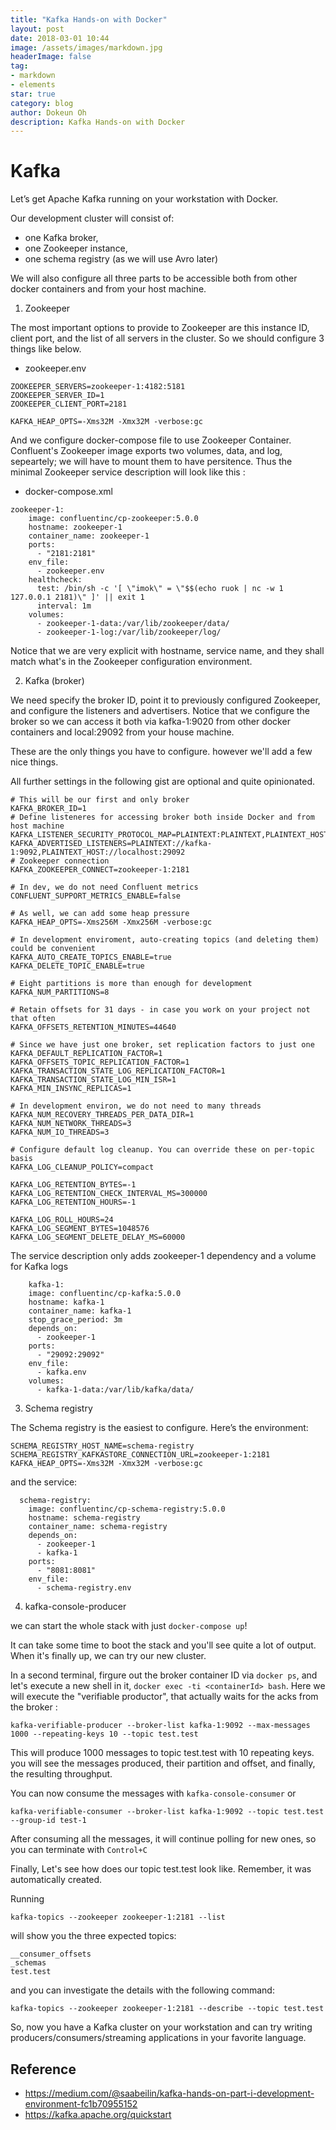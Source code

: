```yaml
---
title: "Kafka Hands-on with Docker"
layout: post
date: 2018-03-01 10:44
image: /assets/images/markdown.jpg
headerImage: false
tag:
- markdown
- elements
star: true
category: blog
author: Dokeun Oh
description: Kafka Hands-on with Docker
---
```

# Kafka

Let’s get Apache Kafka running on your workstation with Docker.

Our development cluster will consist of:

- one Kafka broker,
- one Zookeeper instance,
- one schema registry (as we will use Avro later)

We will also configure all three parts to be accessible both from other docker containers and from your host machine.

1. Zookeeper

The most important options to provide to Zookeeper are this instance ID, client port, and the list of all servers in the cluster.
So we should configure 3 things like below. 

* zookeeper.env 

```
ZOOKEEPER_SERVERS=zookeeper-1:4182:5181
ZOOKEEPER_SERVER_ID=1
ZOOKEEPER_CLIENT_PORT=2181

KAFKA_HEAP_OPTS=-Xms32M -Xmx32M -verbose:gc
```

And we configure docker-compose file to use Zookeeper Container.
Confluent's Zookeeper image exports two volumes, data, and log, sepeartely; we will have to mount them to have persitence. Thus the minimal Zookeeper service description will look like this :

* docker-compose.xml

```
zookeeper-1:
    image: confluentinc/cp-zookeeper:5.0.0
    hostname: zookeeper-1
    container_name: zookeeper-1
    ports:
      - "2181:2181"
    env_file:
      - zookeeper.env
    healthcheck:
      test: /bin/sh -c '[ \"imok\" = \"$$(echo ruok | nc -w 1 127.0.0.1 2181)\" ]' || exit 1
      interval: 1m
    volumes:
      - zookeeper-1-data:/var/lib/zookeeper/data/
      - zookeeper-1-log:/var/lib/zookeeper/log/
```

Notice that we are very explicit with hostname, service name, and they shall match what's in the Zookeeper configuration environment.

2. Kafka (broker)

We need specify the broker ID, point it to previously configured Zookeeper, and configure the listeners and advertisers. 
Notice that we configure the broker so we can access it both via kafka-1:9020 from other docker containers and local:29092 from your house machine.

These are the only things you have to configure. however we'll add a few nice things.

All further settings in the following gist are optional and quite opinionated.

```
# This will be our first and only broker
KAFKA_BROKER_ID=1
# Define listeneres for accessing broker both inside Docker and from host machine
KAFKA_LISTENER_SECURITY_PROTOCOL_MAP=PLAINTEXT:PLAINTEXT,PLAINTEXT_HOST:PLAINTEXT
KAFKA_ADVERTISED_LISTENERS=PLAINTEXT://kafka-1:9092,PLAINTEXT_HOST://localhost:29092
# Zookeeper connection
KAFKA_ZOOKEEPER_CONNECT=zookeeper-1:2181

# In dev, we do not need Confluent metrics
CONFLUENT_SUPPORT_METRICS_ENABLE=false

# As well, we can add some heap pressure
KAFKA_HEAP_OPTS=-Xms256M -Xmx256M -verbose:gc

# In development enviroment, auto-creating topics (and deleting them) could be convenient
KAFKA_AUTO_CREATE_TOPICS_ENABLE=true
KAFKA_DELETE_TOPIC_ENABLE=true

# Eight partitions is more than enough for development
KAFKA_NUM_PARTITIONS=8

# Retain offsets for 31 days - in case you work on your project not that often
KAFKA_OFFSETS_RETENTION_MINUTES=44640

# Since we have just one broker, set replication factors to just one
KAFKA_DEFAULT_REPLICATION_FACTOR=1
KAFKA_OFFSETS_TOPIC_REPLICATION_FACTOR=1
KAFKA_TRANSACTION_STATE_LOG_REPLICATION_FACTOR=1
KAFKA_TRANSACTION_STATE_LOG_MIN_ISR=1
KAFKA_MIN_INSYNC_REPLICAS=1

# In development environ, we do not need to many threads
KAFKA_NUM_RECOVERY_THREADS_PER_DATA_DIR=1
KAFKA_NUM_NETWORK_THREADS=3
KAFKA_NUM_IO_THREADS=3

# Configure default log cleanup. You can override these on per-topic basis
KAFKA_LOG_CLEANUP_POLICY=compact

KAFKA_LOG_RETENTION_BYTES=-1
KAFKA_LOG_RETENTION_CHECK_INTERVAL_MS=300000
KAFKA_LOG_RETENTION_HOURS=-1

KAFKA_LOG_ROLL_HOURS=24
KAFKA_LOG_SEGMENT_BYTES=1048576
KAFKA_LOG_SEGMENT_DELETE_DELAY_MS=60000

```

The service description only adds zookeeper-1 dependency and a volume for Kafka logs

```
    kafka-1:
    image: confluentinc/cp-kafka:5.0.0
    hostname: kafka-1
    container_name: kafka-1
    stop_grace_period: 3m
    depends_on:
      - zookeeper-1
    ports:
      - "29092:29092"
    env_file:
      - kafka.env
    volumes:
      - kafka-1-data:/var/lib/kafka/data/
```

3. Schema registry

The Schema registry is the easiest to configure. Here’s the environment:

```
SCHEMA_REGISTRY_HOST_NAME=schema-registry
SCHEMA_REGISTRY_KAFKASTORE_CONNECTION_URL=zookeeper-1:2181
KAFKA_HEAP_OPTS=-Xms32M -Xmx32M -verbose:gc
```

and the service:

```
  schema-registry:
    image: confluentinc/cp-schema-registry:5.0.0
    hostname: schema-registry
    container_name: schema-registry
    depends_on:
      - zookeeper-1
      - kafka-1
    ports:
      - "8081:8081"
    env_file:
      - schema-registry.env
```

4. kafka-console-producer

we can start the whole stack with just `docker-compose up`!

It can take some time to boot the stack and you'll see quite a lot of output. When it's finally up, we can try our new cluster.

In a second terminal, firgure out the broker container ID via `docker ps`, and let's execute a new shell in it, `docker exec -ti <containerId> bash`. Here we will execute the "verifiable productor", that actually waits for the acks from the broker :

```
kafka-verifiable-producer --broker-list kafka-1:9092 --max-messages 1000 --repeating-keys 10 --topic test.test
```

This will produce 1000 messages to topic test.test with 10 repeating keys. you will see the messages produced, their partition and offset, and finally, the resulting throughput.

You can now consume the messages with ```kafka-console-consumer``` or 

```
kafka-verifiable-consumer --broker-list kafka-1:9092 --topic test.test --group-id test-1
```

After consuming all the messages, it will continue polling for new ones, so you can terminate with ```Control+C```

Finally, Let's see how does our topic test.test look like.
Remember, it was automatically created.

Running
```
kafka-topics --zookeeper zookeeper-1:2181 --list

```

will show you the three expected topics:

```
__consumer_offsets
_schemas
test.test
```

and you can investigate the details with the following command: 

```
kafka-topics --zookeeper zookeeper-1:2181 --describe --topic test.test
```

So, now you have a Kafka cluster on your workstation and can try writing producers/consumers/streaming applications in your favorite language.

## Reference 
- https://medium.com/@saabeilin/kafka-hands-on-part-i-development-environment-fc1b70955152
- https://kafka.apache.org/quickstart

